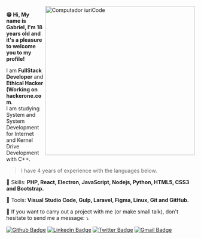 <img src="https://raw.githubusercontent.com/MicaelliMedeiros/micaellimedeiros/master/image/computer-illustration.png" min-width="400px" max-width="400px" width="400px" align="right" alt="Computador iuriCode">

**😁 Hi, My name is Gabriel, I'm 18 years old and it's a pleasure to welcome you to my profile!**

<p align="left"> 
  I am <strong>FullStack Developer</strong> and <strong>Ethical Hacker (Working on hackerone.com</strong>.<br>
  I am studying System and System Development for Internet and Kernel Drive Development with C++.
</p>

> I have 4 years of experience with the languages below.

<p align="left">
  🦄 Skills: <strong>PHP, React, Electron, JavaScript, Nodejs, Python, HTML5, CSS3 and Bootstrap.</strong>
</p>

<p align="left">
  💼 Tools: <strong>Visual Studio Code, Gulp, Laravel, Figma, Linux, Git and GitHub.</strong>
</p>

<p align="left">
  💌 If you want to carry out a project with me (or make small talk), don't hesitate to send me a message: ⤵️
</p>

<p align="left">
  
  [![Github Badge](https://img.shields.io/badge/-Github-000?style=flat-square&logo=Github&logoColor=white&link=https://github.com/Faintzy)](https://github.com/Faintzy)
  [![Linkedin Badge](https://img.shields.io/badge/-LinkedIn-blue?style=flat-square&logo=Linkedin&logoColor=white&link=https://www.linkedin.com/in/sudogabriel/)](https://www.linkedin.com/in/sudogabriel/)
  [![Twitter Badge](https://img.shields.io/badge/-Twitter-1ca0f1?style=flat-square&labelColor=1ca0f1&logo=twitter&logoColor=white&link=https://twitter.com/xxFerrier)](https://twitter.com/xxFerrier)
  [![Gmail Badge](https://img.shields.io/badge/-gabrielmrts@yahoo.com-c14438?style=flat-square&logo=Gmail&logoColor=white&link=mailto:gabrielmrts@yahoo.com)](mailto:gabrielmrts@yahoo.com)

</p>  
